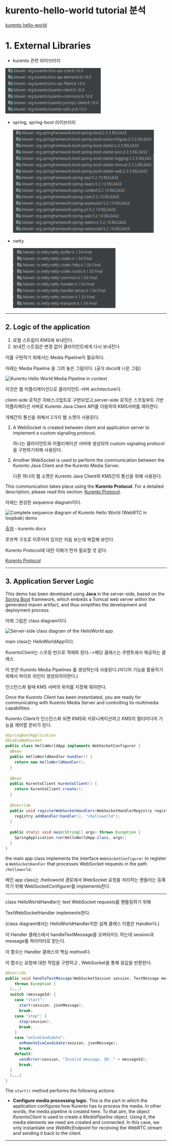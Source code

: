 # kurento-hello-world tutorial 분석

[kurento hello-world](https://doc-kurento.readthedocs.io/en/latest/tutorials/java/tutorial-helloworld.html)





# 1. External Libraries

+  kurento 관련 라이브러리 

![image-20220113133745476](https://raw.githubusercontent.com/rudy0103/save-image-repo/master/img/image-20220113133745476.png)







+ spring, spring-boot 라이브러리

  ![image-20220113133925073](https://raw.githubusercontent.com/rudy0103/save-image-repo/master/img/image-20220113133925073.png)

+ netty

  ![image-20220113181047689](https://raw.githubusercontent.com/rudy0103/save-image-repo/master/img/image-20220113181047689.png)

  
  
  
  
  



--------------------------------------

## 2. Logic of the application

1. 로컬 스트림이 KMS에 보내진다.
2. 보내진 스트림은 변경 없이 클라이언트에게 다시 보내진다

이를 구현하기 위해서는 Media Pipeline이 필요하다.

아래는 Media Pipeline 을 그려 놓은 그림이다. (공식 docs에 나온 그림)

![Kurento Hello World Media Pipeline in context](https://doc-kurento.readthedocs.io/en/latest/_images/kurento-java-tutorial-1-helloworld-pipeline.png)

이것은 웹 어플리케이션으로 클라이언트-서버 architecture다.

client-side 로직은 자바스크립트로 구현되었고,server-side 로직은 스프링부트 기반 어플리케이션 서버로 Kurento Java Client API를 이용하여 KMS서버를 제어한다.



개체간의 통신을 위해서 2가지 웹 소켓이 사용된다.

1. A WebSocket is created between client and application server to implement a custom signaling protocol.

   하나는 클라이언트와 어플리케이션 서버에 생성되어 custom signaling protocol을 구현하기위해 사용된다.

2. Another WebSocket is used to perform the communication between the Kurento Java Client and the Kurento Media Server.

   다른 하나의 웹 소켓은 Kurento Java Client와 KMS간의 통신을 위해 사용된다.

This communication takes place using the **Kurento Protocol**. For a detailed description, please read this section: [Kurento Protocol](https://doc-kurento.readthedocs.io/en/latest/features/kurento_protocol.html).



아래는 완성된 sequence diagram이다.

![Complete sequence diagram of Kurento Hello World (WebRTC in loopbak) demo](https://doc-kurento.readthedocs.io/en/latest/_images/kurento-java-tutorial-1-helloworld-signaling.png)

[출처](https://doc-kurento.readthedocs.io/en/latest/tutorials/java/tutorial-helloworld.html#id2) - kurento docs



루프백 구조로 이루어져 있지만 처음 보는데 복잡해 보인다.

Kurento Protocol에 대한 이해가 먼저 필요할 것 같다.

[Kurento Protocol](https://doc-kurento.readthedocs.io/en/latest/features/kurento_protocol.html)



--------------------------------

## 3. Application Server Logic

This demo has been developed using **Java** in the server-side, based on the [Spring Boot](https://doc-kurento.readthedocs.io/en/latest/glossary.html#term-Spring-Boot) framework, which embeds a Tomcat web server within the generated maven artifact, and thus simplifies the development and deployment process.

아래 그림은 class diagram이다.

![Server-side class diagram of the HelloWorld app](https://doc-kurento.readthedocs.io/en/latest/_images/HelloWorld.png)







main class는 HelloWorldApp이다.

KurentoClient는 스프링 빈으로 객체화 된다.->해당 클래스는 쿠렌토에서 제공하는 클래스

이 빈은 Kurento Media Pipelines 를 생성하는데 사용된다.(미디어 기능을 활용하기 위해서 파이프 라인이 생성되어야한다.)

인스턴스화 될때 KMS 서버의 위치를 지정해 줘야한다.



Once the *Kurento Client* has been instantiated, you are ready for communicating with Kurento Media Server and controlling its multimedia capabilities.

Kurento Client가 인스턴스화 되면 KMS와 커뮤니케이션하고 KMS의 멀티미디어 기능을 제어할 준비가 된다.



```java
@SpringBootApplication
@EnableWebSocket
public class HelloWorldApp implements WebSocketConfigurer {
  @Bean
  public HelloWorldHandler handler() {
    return new HelloWorldHandler();
  }

  @Bean
  public KurentoClient kurentoClient() {
    return KurentoClient.create();
  }

  @Override
  public void registerWebSocketHandlers(WebSocketHandlerRegistry registry) {
    registry.addHandler(handler(), "/helloworld");
  }

  public static void main(String[] args) throws Exception {
    SpringApplication.run(HelloWorldApp.class, args);
  }
}
```



the main app class implements the interface `WebSocketConfigurer` to register a `WebSocketHandler` that processes WebSocket requests in the path `/helloworld`.



메인 app class는 /helloworld 경로에서 WebSocket 요청을 처리하는 핸들러는 등록하기 위해 WebSocketConfigurer를 implements한다.

------------------------------------------

class HelloWorldHandler는  text WebSocket requests를 핸들링하기 위해 

TextWebSocketHandler implements한다.

(class diagram에서는 HelloWorldHandler지만 실제 클래스 이름은 Handler다.)

이  Handler 클래스에서 handleTextMessage를 오버라이드 하는데 session과 message를 파라미터로 받는다.

이 함수는 Handler 클래스의 핵심 method다.

이 함수는 요청에 대한 작업을 구현하고 , WebSocket을 통해 응답을 반환한다.

```java
@Override
public void handleTextMessage(WebSocketSession session, TextMessage message)
    throws Exception {
  [...]
  switch (messageId) {
    case "start":
      start(session, jsonMessage);
      break;
    case "stop": {
      stop(session);
      break;
    }
    case "onIceCandidate":
      onRemoteIceCandidate(session, jsonMessage);
      break;
    default:
      sendError(session, "Invalid message, ID: " + messageId);
      break;
  }
  [...]
}
```



The `start()` method performs the following actions:

- **Configure media processing logic**. This is the part in which the application configures how Kurento has to process the media. In other words, the media pipeline is created here. To that aim, the object *KurentoClient* is used to create a *MediaPipeline* object. Using it, the media elements we need are created and connected. In this case, we only instantiate one *WebRtcEndpoint* for receiving the WebRTC stream and sending it back to the client.

-----------------------------------------------------------------

